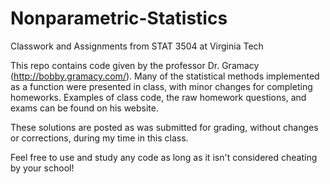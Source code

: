 # Nonparametric-Statistics
Classwork and Assignments from STAT 3504 at Virginia Tech

This repo contains code given by the professor Dr. Gramacy (http://bobby.gramacy.com/). Many of the statistical methods implemented as a function were presented in class, with minor changes for completing homeworks. Examples of class code, the raw homework questions, and exams can be found on his website.

These solutions are posted as was submitted for grading, without changes or corrections, during my time in this class.

Feel free to use and study any code as long as it isn't considered cheating by your school!
